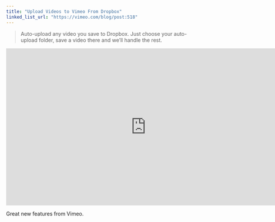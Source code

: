 ```yaml
---
title: "Upload Videos to Vimeo From Dropbox"
linked_list_url: "https://vimeo.com/blog/post:518"
---
```

<blockquote><p>
  Auto-upload any video you save to Dropbox. Just choose your auto-upload folder, save a video there and we’ll handle the rest.
</p></blockquote>
<p><iframe src="https://player.vimeo.com/video/48046038?color=ffffff" width="760" height="428" frameborder="0" webkitAllowFullScreen mozallowfullscreen allowFullScreen></iframe></p>
<p>Great new features from Vimeo.</p>

